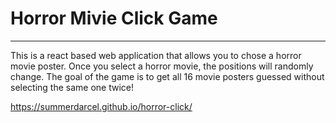 # Horror Mivie Click Game
***
This is a react based web application that allows you to chose a horror movie poster.  Once you select a horror movie, the positions will randomly change.  The goal of the game is to get all 16 movie posters guessed without selecting the same one twice! 

 https://summerdarcel.github.io/horror-click/
